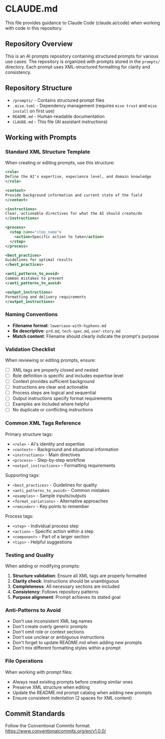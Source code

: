 # CLAUDE.md

This file provides guidance to Claude Code (claude.ai/code) when working with code in this repository.

## Repository Overview

This is an AI prompts repository containing structured prompts for various use cases. The repository is organized with prompts stored in the `prompts/` directory. Each prompt uses XML-structured formatting for clarity and consistency.

## Repository Structure

- `/prompts/` - Contains structured prompt files
- `.mise.toml` - Dependency management (requires `mise trust` and `mise install` on first use)
- `README.md` - Human-readable documentation
- `CLAUDE.md` - This file (AI assistant instructions)

## Working with Prompts

### Standard XML Structure Template

When creating or editing prompts, use this structure:

```xml
<role>
Define the AI's expertise, experience level, and domain knowledge
</role>

<context>
Provide background information and current state of the field
</context>

<instructions>
Clear, actionable directives for what the AI should create/do
</instructions>

<process>
  <step name="step_name">
    <action>Specific action to take</action>
  </step>
</process>

<best_practices>
Guidelines for optimal results
</best_practices>

<anti_patterns_to_avoid>
Common mistakes to prevent
</anti_patterns_to_avoid>

<output_instructions>
Formatting and delivery requirements
</output_instructions>
```

### Naming Conventions

- **Filename format**: `lowercase-with-hyphens.md`
- **Be descriptive**: `prd.md`, `tech-spec.md`, `user-story.md`
- **Match content**: Filename should clearly indicate the prompt's purpose

### Validation Checklist

When reviewing or editing prompts, ensure:

- [ ] XML tags are properly closed and nested
- [ ] Role definition is specific and includes expertise level
- [ ] Context provides sufficient background
- [ ] Instructions are clear and actionable
- [ ] Process steps are logical and sequential
- [ ] Output instructions specify format requirements
- [ ] Examples are included where helpful
- [ ] No duplicate or conflicting instructions

### Common XML Tags Reference

Primary structure tags:
- `<role>` - AI's identity and expertise
- `<context>` - Background and situational information
- `<instructions>` - Main directives
- `<process>` - Step-by-step workflow
- `<output_instructions>` - Formatting requirements

Supporting tags:
- `<best_practices>` - Guidelines for quality
- `<anti_patterns_to_avoid>` - Common mistakes
- `<examples>` - Sample inputs/outputs
- `<format_variations>` - Alternative approaches
- `<reminder>` - Key points to remember

Process tags:
- `<step>` - Individual process step
- `<action>` - Specific action within a step
- `<component>` - Part of a larger section
- `<tips>` - Helpful suggestions

### Testing and Quality

When adding or modifying prompts:

1. **Structure validation**: Ensure all XML tags are properly formatted
2. **Clarity check**: Instructions should be unambiguous
3. **Completeness**: All necessary sections are included
4. **Consistency**: Follows repository patterns
5. **Purpose alignment**: Prompt achieves its stated goal

### Anti-Patterns to Avoid

- Don't use inconsistent XML tag names
- Don't create overly generic prompts
- Don't omit role or context sections
- Don't use unclear or ambiguous instructions
- Don't forget to update README.md when adding new prompts
- Don't mix different formatting styles within a prompt

### File Operations

When working with prompt files:
- Always read existing prompts before creating similar ones
- Preserve XML structure when editing
- Update the README.md prompt catalog when adding new prompts
- Ensure consistent indentation (2 spaces for XML content)

## Commit Standards

Follow the Conventional Commits format: https://www.conventionalcommits.org/en/v1.0.0/
